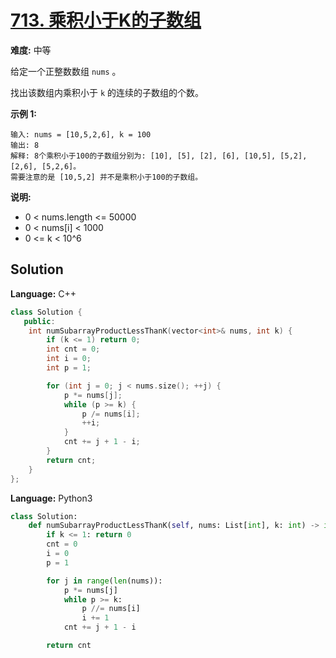 # [713. 乘积小于K的子数组](https://leetcode-cn.com/problems/subarray-product-less-than-k/)

**难度:** 中等

给定一个正整数数组 `nums` 。

找出该数组内乘积小于 `k` 的连续的子数组的个数。

 **示例 1:** 

```
输入: nums = [10,5,2,6], k = 100
输出: 8
解释: 8个乘积小于100的子数组分别为: [10], [5], [2], [6], [10,5], [5,2], [2,6], [5,2,6]。
需要注意的是 [10,5,2] 并不是乘积小于100的子数组。
```

 **说明:** 
- 0 < nums.length <= 50000
- 0 < nums[i] < 1000
- 0 <= k < 10^6

## Solution


**Language:** C++
```C++
class Solution {
   public:
    int numSubarrayProductLessThanK(vector<int>& nums, int k) {
        if (k <= 1) return 0;
        int cnt = 0;
        int i = 0;
        int p = 1;

        for (int j = 0; j < nums.size(); ++j) {
            p *= nums[j];
            while (p >= k) {
                p /= nums[i];
                ++i;
            }
            cnt += j + 1 - i;
        }
        return cnt;
    }
};
```

**Language:** Python3
```Python
class Solution:
    def numSubarrayProductLessThanK(self, nums: List[int], k: int) -> int:
        if k <= 1: return 0
        cnt = 0
        i = 0
        p = 1

        for j in range(len(nums)):
            p *= nums[j]
            while p >= k:
                p //= nums[i]
                i += 1
            cnt += j + 1 - i

        return cnt
```